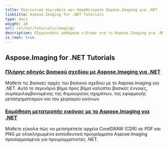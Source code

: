 ```yaml
---
title: Περιεκτικά σεμινάρια και παραδείγματα Aspose.Imaging για .NET
linktitle: Aspose.Imaging for .NET Tutorials
type: docs
weight: 10
url: /el/net/tutorials/imaging/
description: Εξερευνήστε μαθήματα ειδικών για το Aspose.Imaging για .NET. Μάθετε πώς να χειρίζεστε, να μετατρέπετε και να επεξεργάζεστε εικόνες με λεπτομερείς οδηγούς, παραδείγματα κώδικα και πρακτικές πληροφορίες. Ιδανικό για προγραμματιστές που στοχεύουν στον εξορθολογισμό των εργασιών χειρισμού εικόνων σε εφαρμογές .NET.
is_root: true
---
```


## Aspose.Imaging for .NET Tutorials
### [Πλήρης οδηγός βασικού σχεδίου με Aspose.Imaging για .NET](./guide-to-basic-drawing/)
Μάθετε τις βασικές αρχές του βασικού σχεδίου με το Aspose.Imaging για .NET. Αυτό το σεμινάριο βήμα προς βήμα καλύπτει βασικές έννοιες, συμπεριλαμβανομένης της δημιουργίας σχημάτων, της εφαρμογής μετασχηματισμών και του χειρισμού εικόνων.
### [Εκμάθηση μετατροπής εικόνας με το Aspose.Imaging για .NET](./image-conversion/)
Μάθετε εύκολα πώς να μετατρέπετε αρχεία CorelDRAW (CDR) σε PDF και PNG με ολοκληρωμένα εκπαιδευτικά προγράμματα Aspose.Imaging προσαρμοσμένα για προγραμματιστές .NET.